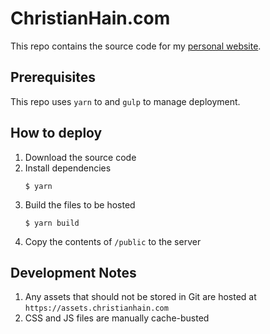 # ChristianHain.com

This repo contains the source code for my 
[personal website](https://christianhain.com).

## Prerequisites
This repo uses `yarn` to and `gulp` to manage deployment.

## How to deploy

1. Download the source code
2. Install dependencies
    ```shell
   $ yarn
    ```
3. Build the files to be hosted
   ```shell
   $ yarn build
    ```
4. Copy the contents of `/public` to the server

## Development Notes
1. Any assets that should not be stored in Git are hosted at 
   `https://assets.christianhain.com`
2. CSS and JS files are manually cache-busted